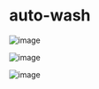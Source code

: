 # auto-wash
![image](https://user-images.githubusercontent.com/106198134/202934609-8f19c1fc-b91b-4b77-b119-43fa95fbc30a.png)

![image](https://user-images.githubusercontent.com/106198134/202803962-cbb23135-cfe8-4167-ae35-0fc97d956d24.png)

![image](https://user-images.githubusercontent.com/106198134/202803990-240adfea-6e1d-4b3a-9246-8b722f9d6f26.png)

